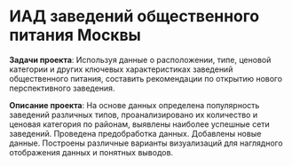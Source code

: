 # ИАД заведений общественного питания Москвы
**Задачи проекта**: Используя данные о расположении, типе, ценовой категории и других ключевых характеристиках заведений общественного питания, составить рекомендации по открытию нового перспективного заведения.

**Описание проекта**: На основе данных определена популярность заведений различных типов, проанализировано их количество и ценовая категория по районам, выявлены наиболее успешные сети заведений. Проведена предобработка данных. Добавлены новые данные. Построены различные варианты визуализаций для наглядного отображения данных и понятных выводов.
